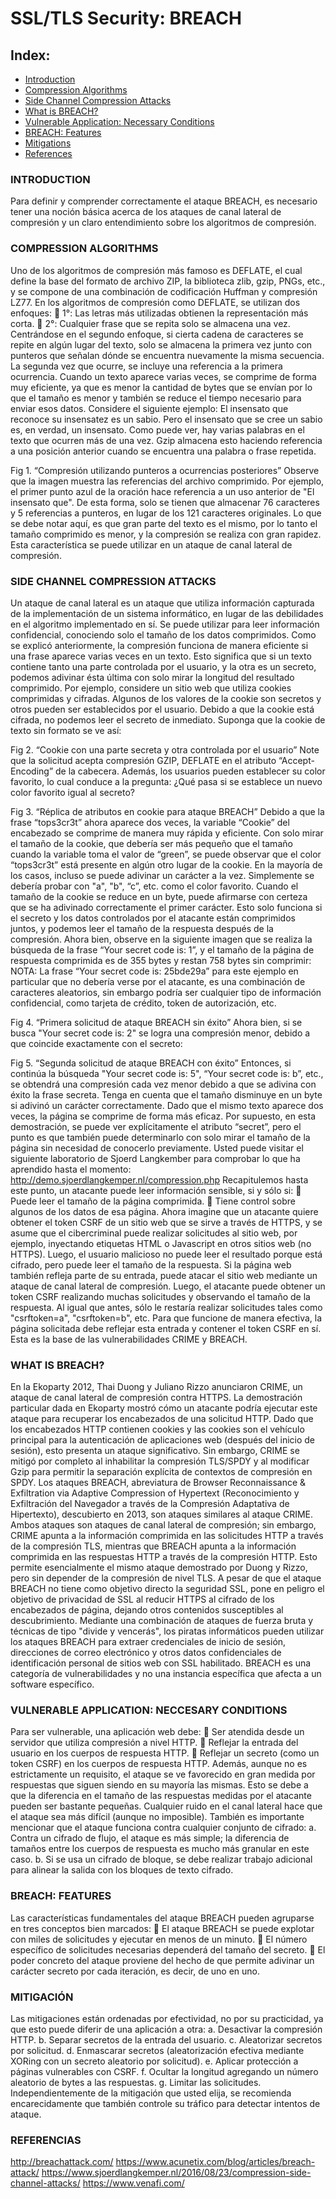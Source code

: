 # SSL/TLS Security: BREACH

## Index:

* [Introduction](#introduction)
* [Compression Algorithms](#compression-algorithms)
* [Side Channel Compression Attacks](#side-channel-compression-attacks)
* [What is BREACH?](#What-is-BREACH)
* [Vulnerable Application: Necessary Conditions](#vulnerable-application-neccesary-conditions)
* [BREACH: Features](#BREACH-Features)
* [Mitigations](#mitigations)
* [References](#references)


### INTRODUCTION

Para definir y comprender correctamente el ataque BREACH, es necesario tener una noción básica acerca de los ataques de canal lateral de compresión y un claro entendimiento sobre los algoritmos de compresión.

### COMPRESSION ALGORITHMS

Uno de los algoritmos de compresión más famoso es DEFLATE, el cual define la base del formato de archivo ZIP, la biblioteca zlib, gzip, PNGs, etc., y se compone de una combinación de codificación Huffman y compresión LZ77.
En los algoritmos de compresión como DEFLATE, se utilizan dos enfoques:
	1°: Las letras más utilizadas obtienen la representación más corta.
	2°: Cualquier frase que se repita solo se almacena una vez.
Centrándose en el segundo enfoque, si cierta cadena de caracteres se repite en algún lugar del texto, solo se almacena la primera vez junto con punteros que señalan dónde se encuentra nuevamente la misma secuencia. La segunda vez que ocurre, se incluye una referencia a la primera ocurrencia. 
Cuando un texto aparece varias veces, se comprime de forma muy eficiente, ya que es menor la cantidad de bytes que se envían por lo que el tamaño es menor y también se reduce el tiempo necesario para enviar esos datos.
Considere el siguiente ejemplo:
El insensato que reconoce su insensatez es un sabio. Pero el insensato que se cree un sabio es, en verdad, un insensato.
Como puede ver, hay varias palabras en el texto que ocurren más de una vez. Gzip almacena esto haciendo referencia a una posición anterior cuando se encuentra una palabra o frase repetida.


 
Fig 1. “Compresión utilizando punteros a ocurrencias posteriores”
Observe que la imagen muestra las referencias del archivo comprimido. Por ejemplo, el primer punto azul de la oración hace referencia a un uso anterior de "El insensato que". De esta forma, solo se tienen que almacenar 76 caracteres y 5 referencias a punteros, en lugar de los 121 caracteres originales.
Lo que se debe notar aquí, es que gran parte del texto es el mismo, por lo tanto el tamaño comprimido es menor, y la compresión se realiza con gran rapidez. Esta característica se puede utilizar en un ataque de canal lateral de compresión.

### SIDE CHANNEL COMPRESSION ATTACKS

Un ataque de canal lateral es un ataque que utiliza información capturada de la implementación de un sistema informático, en lugar de las debilidades en el algoritmo implementado en sí. Se puede utilizar para leer información confidencial, conociendo solo el tamaño de los datos comprimidos.
Como se explicó anteriormente, la compresión funciona de manera eficiente si una frase aparece varias veces en un texto. Esto significa que si un texto contiene tanto una parte controlada por el usuario, y la otra es un secreto, podemos adivinar ésta última con solo mirar la longitud del resultado comprimido.
Por ejemplo, considere un sitio web que utiliza cookies comprimidas y cifradas. Algunos de los valores de la cookie son secretos y otros pueden ser establecidos por el usuario. Debido a que la cookie está cifrada, no podemos leer el secreto de inmediato.
Suponga que la cookie de texto sin formato se ve así:
 
Fig 2. “Cookie con una parte secreta y otra controlada por el usuario”
Note que la solicitud acepta compresión GZIP, DEFLATE en el atributo “Accept-Encoding” de la cabecera. Además, los usuarios pueden establecer su color favorito, lo cual conduce a la pregunta: ¿Qué pasa si se establece un nuevo color favorito igual al secreto?
 
Fig 3. “Réplica de atributos en cookie para ataque BREACH”
Debido a que la frase “tops3cr3t” ahora aparece dos veces, la variable “Cookie” del encabezado se comprime de manera muy rápida y eficiente. Con solo mirar el tamaño de la cookie, que debería ser más pequeño que el tamaño cuando la variable toma el valor de “green”, se puede observar que el color “tops3cr3t” está presente en algún otro lugar de la cookie.
En la mayoría de los casos, incluso se puede adivinar un carácter a la vez. Simplemente se debería probar con "a", "b", “c”, etc. como el color favorito. Cuando el tamaño de la cookie se reduce en un byte, puede afirmarse con certeza que se ha adivinado correctamente el primer carácter.
Esto solo funciona si el secreto y los datos controlados por el atacante están comprimidos juntos, y podemos leer el tamaño de la respuesta después de la compresión.
Ahora bien, observe en la siguiente imagen que se realiza la búsqueda de la frase “Your secret code is: 1”, y el tamaño de la página de respuesta comprimida es de 355 bytes y restan 758 bytes sin comprimir:
NOTA: La frase “Your secret code is: 25bde29a” para este ejemplo en particular que no debería verse por el atacante, es una combinación de caracteres aleatorios, sin embargo podría ser cualquier tipo de información confidencial, como tarjeta de crédito, token de autorización, etc.
  
Fig 4. “Primera solicitud de ataque BREACH sin éxito”
Ahora bien, si se busca "Your secret code is: 2" se logra una compresión menor, debido a que coincide exactamente con el secreto:
  
Fig 5. “Segunda solicitud de ataque BREACH con éxito”
Entonces, si continúa la búsqueda "Your secret code is: 5", “Your secret code is: b”, etc., se obtendrá una compresión cada vez menor debido a que se adivina con éxito la frase secreta. Tenga en cuenta que el tamaño disminuye en un byte si adivinó un carácter correctamente. Dado que el mismo texto aparece dos veces, la página se comprime de forma más eficaz.
Por supuesto, en esta demostración, se puede ver explícitamente el atributo “secret”, pero el punto es que también puede determinarlo con solo mirar el tamaño de la página sin necesidad de conocerlo previamente.
Usted puede visitar el siguiente laboratorio de Sjoerd Langkember para comprobar lo que ha aprendido hasta el momento: http://demo.sjoerdlangkemper.nl/compression.php
Recapitulemos hasta este punto, un atacante puede leer información sensible, si y sólo si:
	Puede leer el tamaño de la página comprimida.
	Tiene control sobre algunos de los datos de esa página.
Ahora imagine que un atacante quiere obtener el token CSRF de un sitio web que se sirve a través de HTTPS, y se asume que el cibercriminal puede realizar solicitudes al sitio web, por ejemplo, inyectando etiquetas HTML o Javascript en otros sitios web (no HTTPS). Luego, el usuario malicioso no puede leer el resultado porque está cifrado, pero puede leer el tamaño de la respuesta. Si la página web también refleja parte de su entrada, puede atacar el sitio web mediante un ataque de canal lateral de compresión.
Luego, el atacante puede obtener un token CSRF realizando muchas solicitudes y observando el tamaño de la respuesta. Al igual que antes, sólo le restaría realizar solicitudes tales como "csrftoken=a", "csrftoken=b", etc. 
Para que funcione de manera efectiva, la página solicitada debe reflejar esta entrada y contener el token CSRF en sí.
Esta es la base de las vulnerabilidades CRIME y BREACH.

### WHAT IS BREACH?

En la Ekoparty 2012, Thai Duong y Juliano Rizzo anunciaron CRIME, un ataque de canal lateral de compresión contra HTTPS. 
La demostración particular dada en Ekoparty mostró cómo un atacante podría ejecutar este ataque para recuperar los encabezados de una solicitud HTTP. Dado que los encabezados HTTP contienen cookies y las cookies son el vehículo principal para la autenticación de aplicaciones web (después del inicio de sesión), esto presenta un ataque significativo.
Sin embargo, CRIME se mitigó por completo al inhabilitar la compresión TLS/SPDY y al modificar Gzip para permitir la separación explícita de contextos de compresión en SPDY. 
Los ataques BREACH, abreviatura de Browser Reconnaissance & Exfiltration via Adaptive Compression of Hypertext (Reconocimiento y Exfiltración del Navegador a través de la Compresión Adaptativa de Hipertexto), descubierto en 2013, son ataques similares al ataque CRIME.  Ambos ataques son ataques de canal lateral de compresión; sin embargo, CRIME apunta a la información comprimida en las solicitudes HTTP a través de la compresión TLS, mientras que BREACH apunta a la información comprimida en las respuestas HTTP a través de la compresión HTTP. Esto permite esencialmente el mismo ataque demostrado por Duong y Rizzo, pero sin depender de la compresión de nivel TLS.
A pesar de que el ataque BREACH no tiene como objetivo directo la seguridad SSL, pone en peligro el objetivo de privacidad de SSL al reducir HTTPS al cifrado de los encabezados de página, dejando otros contenidos susceptibles al descubrimiento. Mediante una combinación de ataques de fuerza bruta y técnicas de tipo "divide y vencerás", los piratas informáticos pueden utilizar los ataques BREACH para extraer credenciales de inicio de sesión, direcciones de correo electrónico y otros datos confidenciales de identificación personal de sitios web con SSL habilitado.
BREACH es una categoría de vulnerabilidades y no una instancia específica que afecta a un software específico. 

### VULNERABLE APPLICATION: NECCESARY CONDITIONS

Para ser vulnerable, una aplicación web debe:
	Ser atendida desde un servidor que utiliza compresión a nivel HTTP.
	Reflejar la entrada del usuario en los cuerpos de respuesta HTTP.
	Reflejar un secreto (como un token CSRF) en los cuerpos de respuesta HTTP.
Además, aunque no es estrictamente un requisito, el ataque se ve favorecido en gran medida por respuestas que siguen siendo en su mayoría las mismas. Esto se debe a que la diferencia en el tamaño de las respuestas medidas por el atacante pueden ser bastante pequeñas. Cualquier ruido en el canal lateral hace que el ataque sea más difícil (aunque no imposible).
También es importante mencionar que el ataque funciona contra cualquier conjunto de cifrado:
a.	Contra un cifrado de flujo, el ataque es más simple; la diferencia de tamaños entre los cuerpos de respuesta es mucho más granular en este caso. 
b.	Si se usa un cifrado de bloque, se debe realizar trabajo adicional para alinear la salida con los bloques de texto cifrado.

### BREACH: FEATURES
Las características fundamentales del ataque BREACH pueden agruparse en tres conceptos bien marcados:
	El ataque BREACH se puede explotar con miles de solicitudes y ejecutar en menos de un minuto.
	El número específico de solicitudes necesarias dependerá del tamaño del secreto. 
	El poder concreto del ataque proviene del hecho de que permite adivinar un carácter secreto por cada iteración, es decir, de uno en uno.

### MITIGACIÓN
Las mitigaciones están ordenadas por efectividad, no por su practicidad, ya que esto puede diferir de una aplicación a otra:
a.	Desactivar la compresión HTTP.
b.	Separar secretos de la entrada del usuario.
c.	Aleatorizar secretos por solicitud.
d.	Enmascarar secretos (aleatorización efectiva mediante XORing con un secreto aleatorio por solicitud).
e.	Aplicar protección a páginas vulnerables con CSRF.
f.	Ocultar la longitud agregando un número aleatorio de bytes a las respuestas.
g.	Limitar las solicitudes.
Independientemente de la mitigación que usted elija, se recomienda encarecidamente que también controle su tráfico para detectar intentos de ataque.

### REFERENCIAS
http://breachattack.com/
https://www.acunetix.com/blog/articles/breach-attack/
https://www.sjoerdlangkemper.nl/2016/08/23/compression-side-channel-attacks/
https://www.venafi.com/ 

